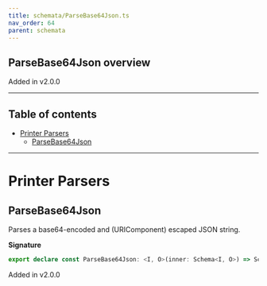 ```yaml
---
title: schemata/ParseBase64Json.ts
nav_order: 64
parent: schemata
---
```


## ParseBase64Json overview

Added in v2.0.0

---

<h2 class="text-delta">Table of contents</h2>

- [Printer Parsers](#printer-parsers)
  - [ParseBase64Json](#parsebase64json)

---

# Printer Parsers

## ParseBase64Json

Parses a base64-encoded and (URIComponent) escaped JSON string.

**Signature**

```ts
export declare const ParseBase64Json: <I, O>(inner: Schema<I, O>) => Schema<Const<Opaque<string, Base64Brand>, I>, O>
```

Added in v2.0.0
